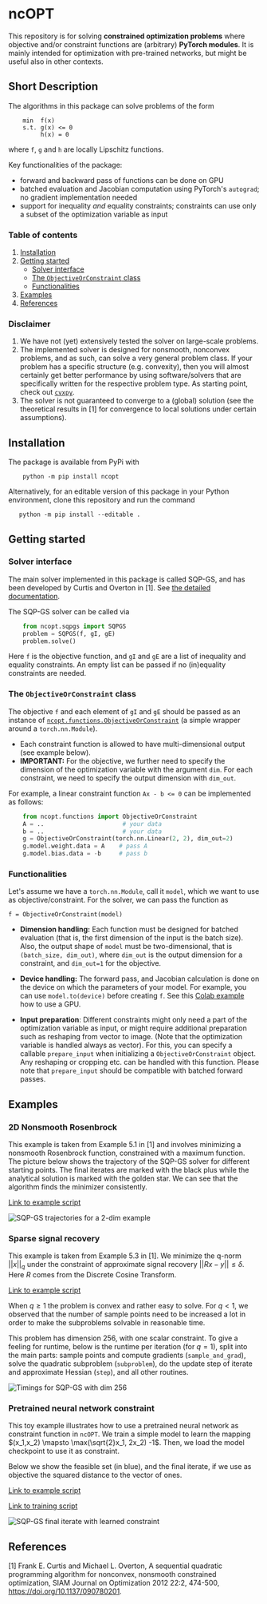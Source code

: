 # ncOPT
This repository is for solving **constrained optimization problems** where objective and/or constraint functions are (arbitrary) **PyTorch modules**. It is mainly intended for optimization with pre-trained networks, but might be useful also in other contexts.

## Short Description

The algorithms in this package can solve problems of the form

```
    min  f(x)
    s.t. g(x) <= 0
         h(x) = 0
```

where `f`, `g` and `h` are locally Lipschitz functions.

Key functionalities of the package:

* forward and backward pass of functions can be done on GPU
* batched evaluation and Jacobian computation using PyTorch's `autograd`; no gradient implementation needed
* support for inequality *and* equality constraints; constraints can use only a subset of the optimization variable as input


### Table of contents

1. [Installation](#installation)
2. [Getting started](#getting-started)
    - [Solver interface](#solver-interface)
    - [The `ObjectiveOrConstraint` class](#the-objectiveorconstraint-class)
    - [Functionalities](#functionalities)
3. [Examples](#examples)
4. [References](#references)

### Disclaimer

1) We have not (yet) extensively tested the solver on large-scale problems.
2) The implemented solver is designed for nonsmooth, nonconvex problems, and as such, can solve a very general problem class. If your problem has a specific structure (e.g. convexity), then you will almost certainly get better performance by using software/solvers that are specifically written for the respective problem type. As starting point, check out [`cvxpy`](https://www.cvxpy.org/).
3) The solver is not guaranteed to converge to a (global) solution (see the theoretical results in [1] for convergence to local solutions under certain assumptions).



## Installation

The package is available from PyPi with

```
    python -m pip install ncopt
```

Alternatively, for an editable version of this package in your Python environment, clone this repository and run the command

```
   python -m pip install --editable .
```

## Getting started

### Solver interface

The main solver implemented in this package is called SQP-GS, and has been developed by Curtis and Overton in [1]. See [the detailed documentation](src/ncopt/sqpgs/).

The SQP-GS solver can be called via 

```python
    from ncopt.sqpgs import SQPGS
    problem = SQPGS(f, gI, gE)
    problem.solve()
```
Here `f` is the objective function, and `gI` and `gE` are a list of inequality and equality constraints. An empty list can be passed if no (in)equality constraints are needed.

### The `ObjectiveOrConstraint` class

The objective `f` and each element of `gI` and `gE` should be passed as an instance of [`ncopt.functions.ObjectiveOrConstraint`](src/ncopt/functions/main.py) (a simple wrapper around a `torch.nn.Module`). 

* Each constraint function is allowed to have multi-dimensional output (see example below).
* **IMPORTANT:** For the objective, we further need to specify the dimension of the optimization variable with the argument `dim`. For each constraint, we need to specify the output dimension with `dim_out`.


For example, a linear constraint function `Ax - b <= 0` can be implemented as follows:

```python
    from ncopt.functions import ObjectiveOrConstraint
    A = ..                      # your data
    b = ..                      # your data
    g = ObjectiveOrConstraint(torch.nn.Linear(2, 2), dim_out=2)
    g.model.weight.data = A    # pass A
    g.model.bias.data = -b     # pass b
```

### Functionalities

Let's assume we have a `torch.nn.Module`, call it `model`, which we want to use as objective/constraint. For the solver, we can pass the function as  

```
f = ObjectiveOrConstraint(model)
```

* **Dimension handling:** Each function must be designed for batched evaluation (that is, the first dimension of the input is the batch size). Also, the output shape of `model` must be two-dimensional, that is `(batch_size, dim_out)`, where `dim_out` is the output dimension for a constraint, and `dim_out=1` for the objective.

* **Device handling:** The forward pass, and Jacobian calculation is done on the device on which the parameters of your model. For example, you can use `model.to(device)` before creating `f`. See this [Colab example](https://colab.research.google.com/drive/1scsusR4Fggo-vT-IPYsoa3ccROmGQkZ8?usp=sharing) how to use a GPU.

* **Input preparation**: Different constraints might only need a part of the optimization variable as input, or might require additional preparation such as reshaping from vector to image. (Note that the optimization variable is handled always as vector). For this, you can specify a callable `prepare_input` when initializing a `ObjectiveOrConstraint` object. Any reshaping or cropping etc. can be handled with this function. Please note that `prepare_input` should be compatible with batched forward passes.

## Examples
### 2D Nonsmooth Rosenbrock

This example is taken from Example 5.1 in [1] and involves minimizing a nonsmooth Rosenbrock function, constrained with a maximum function. The picture below shows the trajectory of the SQP-GS solver for different starting points. The final iterates are marked with the black plus while the analytical solution is marked with the golden star. We can see that the algorithm finds the minimizer consistently.

[Link to example script](examples/example_rosenbrock.py)

![SQP-GS trajectories for a 2-dim example](data/img/rosenbrock.png "SQP-GS trajectories for a 2-dim example")

### Sparse signal recovery

This example is taken from Example 5.3 in [1]. We minimize the q-norm $||x||_q$ under the constraint of approximate signal recovery $||Rx-y|| \leq \delta$. Here $R$ comes from the Discrete Cosine Transform.

[Link to example script](examples/example_residual.py)

When $q\geq 1$ the problem is convex and rather easy to solve. For $q<1$, we observed that the number of sample points need to be increased a lot in order to make the subproblems solvable in reasonable time.

This problem has dimension 256, with one scalar constraint. To give a feeling for runtime, below is the runtime per iteration (for $q=1$), split into the main parts: sample points and compute gradients (`sample_and_grad`), solve the quadratic subproblem (`subproblem`), do the update step of iterate and approximate Hessian (`step`), and all other routines. 

![Timings for SQP-GS with dim 256](data/img/timings_residual.png "Timings for SQP-GS with dim 256")

### Pretrained neural network constraint

This toy example illustrates how to use a pretrained neural network as constraint function in `ncOPT`. We train a simple model to learn the mapping $(x_1,x_2) \mapsto \max(\sqrt{2}x_1, 2x_2) -1$. Then, we load the model checkpoint to use it as constraint.

Below we show the feasible set (in blue), and the final iterate, if we use as objective the squared distance to the vector of ones.

[Link to example script](examples/example_checkpoint.py)

[Link to training script](scripts/train_max_fun.py)


![SQP-GS final iterate with learned constraint](data/img/checkpoint.png "SQP-GS final iterate with learned constraint")




## References
[1] Frank E. Curtis and Michael L. Overton, A sequential quadratic programming algorithm for nonconvex, nonsmooth constrained optimization, 
SIAM Journal on Optimization 2012 22:2, 474-500, https://doi.org/10.1137/090780201.
